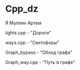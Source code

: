 # Cpp_dz

Я Муллин Артем

lights.cpp - "Дороги"

ways.cpp - "Светофоры"

Graph_bypass - "Обход графа"

Graph_way.cpp - "Путь в графе"
